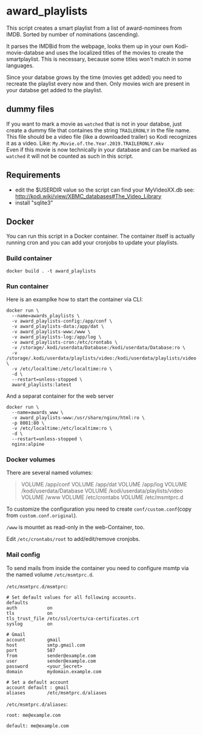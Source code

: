 # award_playlists

This script creates a smart playlist from a list of award-nominees from IMDB.
Sorted by number of nominations (ascending).

It parses the IMDBid from the webpage, looks them up in your own Kodi-movie-databse
and uses the localized titles of the movies to create the smartplaylist.
This is necessary, because some titles won't match in some languages.

Since your databse grows by the time (movies get added) you need to recreate the playlist every now and then.
Only movies wich are present in your databse get added to the playlist.

## dummy files

If you want to mark a movie as `watched` that is not in your databse, just create a dummy file that containes the string `TRAILERONLY` in the file name. This file should be a video file (like a downloaded trailer) so Kodi recognizes it as a video.
Like: `My.Movie.of.the.Year.2019.TRAILERONLY.mkv`  
Even if this movie is now technically in your database and can be marked as `watched` it will not be counted as such in this script.

## Requirements

 - edit the $USERDIR value so the script can find your MyVideoXX.db
   see: http://kodi.wiki/view/XBMC_databases#The_Video_Library
 - install "sqlite3"

## Docker

You can run this script in a Docker container.
The container itself is actually running cron and you can add your cronjobs to update your playlists.

### Build container

```shell
docker build . -t award_playlists
```

### Run container

Here is an examplke how to start the container via CLI:

```shell
docker run \
  --name=awards_playlists \
  -v award_playlists-config:/app/conf \
  -v award_playlists-data:/app/dat \
  -v award_playlists-www:/www \
  -v award_playlists-log:/app/log \
  -v award_playlists-cron:/etc/crontabs \
  -v /storage/.kodi/userdata/Database:/kodi/userdata/Database:ro \
  -v /storage/.kodi/userdata/playlists/video:/kodi/userdata/playlists/video \
  -v /etc/localtime:/etc/localtime:ro \
  -d \
  --restart=unless-stopped \
  award_playlists:latest
```

And a separat container for the web server

```shell
docker run \
  --name=awards_www \
  -v award_playlists-www:/usr/share/nginx/html:ro \
  -p 8081:80 \
  -v /etc/localtime:/etc/localtime:ro \
  -d \
  --restart=unless-stopped \
  nginx:alpine
```

### Docker volumes

There are several named volumes:

> VOLUME /app/conf
> VOLUME /app/dat
> VOLUME /app/log
> VOLUME /kodi/userdata/Database
> VOLUME /kodi/userdata/playlists/video
> VOLUME /www
> VOLUME /etc/crontabs
> VOLUME /etc/msmtprc.d

To customize the configuration you need to create `conf/custom.conf`(copy from `custom.conf.original`).

`/www` is mountet as read-only in the web-Container, too.

Edit `/etc/crontabs/root` to add/edit/remove cronjobs.

### Mail config

To send mails from inside the container you need to configure msmtp via the named volume `/etc/msmtprc.d`.

`/etc/msmtprc.d/msmtprc`:

```
# Set default values for all following accounts.
defaults
auth           on
tls            on
tls_trust_file /etc/ssl/certs/ca-certificates.crt
syslog         on

# Gmail
account        gmail
host           smtp.gmail.com
port           587
from           sender@example.com
user           sender@example.com
password       <your_Secret>
domain         mydomain.example.com

# Set a default account
account default : gmail
aliases        /etc/msmtprc.d/aliases
```

`/etc/msmtprc.d/aliases`:

```
root: me@example.com

default: me@example.com

```